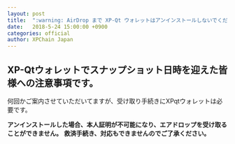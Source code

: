 ```yaml
---
layout: post
title:  ":warning: AirDrop まで XP-Qt ウォレットはアンインストールしないでください"
date:   2018-5-24 15:00:00 +0900
categories: official
author: XPChain Japan
---
```


## XP-Qtウォレットでスナップショット日時を迎えた皆様への注意事項です。

何回かご案内させていただいてますが、受け取り手続きにXPqtウォレットは必要です。

**アンインストールした場合、本人証明が不可能になり、エアドロップを受け取ることができません。**
**救済手続き、対応もできませんのでご了承ください。**
